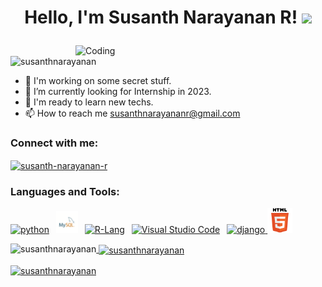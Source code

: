 <h1><p align="center">Hello, I'm Susanth Narayanan R! <a><img src="https://media.giphy.com/media/hvRJCLFzcasrR4ia7z/giphy.gif" width="35px"></h1></a></p>
<img align="right" alt="Coding" width="400" src="https://mir-s3-cdn-cf.behance.net/project_modules/max_1200/4029a055389655.59822ff823c19.gif">

<p align="left"> <img src="https://komarev.com/ghpvc/?username=susanthnarayanan&label=Profile%20views&color=0e75b6&style=flat" alt="susanthnarayanan" /> </p>


- 🔭 I'm working on some secret stuff.
- 🌱 I’m currently looking for Internship in 2023.
- 🤔 I'm ready to learn new techs.
- 📫 How to reach me susanthnarayananr@gmail.com

<h3 align="left">Connect with me:</h3>
<p align="left">
<a href="https://linkedin.com/in/susanth-narayanan-r" target="blank"><img align="center" src="https://www.drupal.org/files/project-images/linkedin_circle_logo.png" alt="susanth-narayanan-r" height="60" width="60" /></a>

</p>

### Languages and Tools:

[<img alt="python" width="35px" src="https://img.icons8.com/color/240/000000/python.png">](https://www.python.org/)&ensp;
[<img alt="MySQL" width="35px" src="https://raw.githubusercontent.com/github/explore/80688e429a7d4ef2fca1e82350fe8e3517d3494d/topics/mysql/mysql.png">](https://dev.mysql.com/)&ensp;
[<img alt="R-Lang" width="35px" src="https://www.r-project.org/Rlogo.png">](https://www.r-project.org/)&ensp;
[<img alt="Visual Studio Code" width="32px" src="https://img.icons8.com/fluent/240/000000/visual-studio-code-2019.png" />](https://code.visualstudio.com/)&ensp;
<a href="https://www.djangoproject.com/" target="_blank" rel="noreferrer"> <img src="https://cdn.worldvectorlogo.com/logos/django.svg" alt="django" width="40" height="40"/> </a>
<a href="https://www.w3.org/html/" target="_blank" rel="noreferrer"> <img src="https://raw.githubusercontent.com/devicons/devicon/master/icons/html5/html5-original-wordmark.svg" alt="html5" width="40" height="40"/>

<p><img align="left" src="https://github-readme-stats.vercel.app/api/top-langs?username=susanthnarayanan&show_icons=true&locale=en&layout=compact" alt="susanthnarayanan" /></p>

<p>&nbsp;<img align="center" src="https://github-readme-stats.vercel.app/api?username=susanthnarayanan&show_icons=true&locale=en" alt="susanthnarayanan" /></p>

<p><img align="center" src="https://github-readme-streak-stats.herokuapp.com/?user=susanthnarayanan&" alt="susanthnarayanan" /></p>

